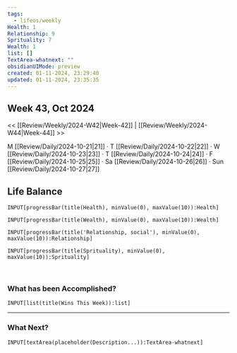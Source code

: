 ```yaml
---
tags:
  - lifeos/weekly
Health: 1
Relationship: 9
Sprituality: 7
Wealth: 1
list: []
TextArea-whatnext: ""
obsidianUIMode: preview
created: 01-11-2024, 23:29:40
updated: 01-11-2024, 23:35:35
---
```


## Week 43, Oct 2024

<< [[Review/Weekly/2024-W42|Week-42]] | [[Review/Weekly/2024-W44|Week-44]] >>

M [[Review/Daily/2024-10-21|21]] · T [[Review/Daily/2024-10-22|22]] · W [[Review/Daily/2024-10-23|23]] · T [[Review/Daily/2024-10-24|24]] · F [[Review/Daily/2024-10-25|25]] · Sa [[Review/Daily/2024-10-26|26]] · Sun [[Review/Daily/2024-10-27|27]] 

## Life Balance 

```meta-bind
INPUT[progressBar(title(Health), minValue(0), maxValue(10)):Health]
```
```meta-bind
INPUT[progressBar(title(Wealth), minValue(0), maxValue(10)):Wealth]
```
```meta-bind
INPUT[progressBar(title('Relationship, social'), minValue(0), maxValue(10)):Relationship]
```
```meta-bind
INPUT[progressBar(title(Sprituality), minValue(0), maxValue(10)):Sprituality]
```

<br>

### What has been Accomplished?

```meta-bind
INPUT[list(title(Wins This Week)):list]
```

---
### What Next?
```meta-bind
INPUT[textArea(placeholder(Description...)):TextArea-whatnext]
```
